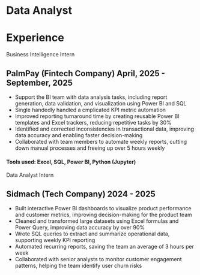 # Data Analyst


# Experience
Business Intelligence Intern
## PalmPay (Fintech Company)  April, 2025 - September, 2025
- Support the BI team with data analysis tasks, including report generation, data validation, and visualization using Power BI and SQL
- Single handedly handled a cmplicated KPI metric automation
- Improved reporting turnaround time by creating reusable Power BI templates and Excel trackers, reducing repetitive tasks by 30%
- Identified and corrected inconsistencies in transactional data, improving data accuracy and enabling faster decision-making
- Collaborated with team members to automate weekly reports, cutting down manual processes and freeing up over 5 hours weekly
  
####  Tools used: Excel, SQL, Power BI, Python (Jupyter)

Data Analyst Intern
## Sidmach (Tech Company) 2024 - 2025
- Built interactive Power BI dashboards to visualize product performance and customer metrics, improving decision-making for the product team
- Cleaned and transformed large datasets using Excel formulas and Power Query, improving data accuracy by over 90%
- Wrote SQL queries to extract and summarize operational data, supporting weekly KPI reporting
- Automated recurring reports, saving the team an average of 3 hours per week
- Collaborated with senior analysts to monitor customer engagement patterns, helping the team identify user churn risks



